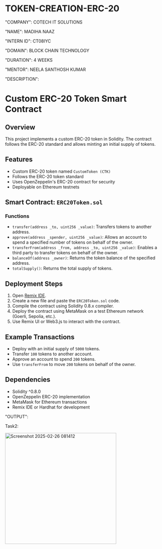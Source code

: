 # TOKEN-CREATION-ERC-20

"COMPANY": COTECH IT SOLUTIONS

"NAME": MADIHA NAAZ

"INTERN ID": CT08IYC

"DOMAIN": BLOCK CHAIN TECHNOLOGY

"DURATION": 4 WEEKS

"MENTOR": NEELA SANTHOSH KUMAR


"DESCRIPTION":

# Custom ERC-20 Token Smart Contract

## Overview
This project implements a custom ERC-20 token in Solidity. The contract follows the ERC-20 standard and allows minting an initial supply of tokens.

## Features
- Custom ERC-20 token named `CustomToken (CTK)`
- Follows the ERC-20 token standard
- Uses OpenZeppelin's ERC-20 contract for security
- Deployable on Ethereum testnets

## Smart Contract: `ERC20Token.sol`
### Functions
- `transfer(address _to, uint256 _value)`: Transfers tokens to another address.
- `approve(address _spender, uint256 _value)`: Allows an account to spend a specified number of tokens on behalf of the owner.
- `transferFrom(address _from, address _to, uint256 _value)`: Enables a third party to transfer tokens on behalf of the owner.
- `balanceOf(address _owner)`: Returns the token balance of the specified address.
- `totalSupply()`: Returns the total supply of tokens.

## Deployment Steps
1. Open [Remix IDE](https://remix.ethereum.org/).
2. Create a new file and paste the `ERC20Token.sol` code.
3. Compile the contract using Solidity 0.8.x compiler.
4. Deploy the contract using MetaMask on a test Ethereum network (Goerli, Sepolia, etc.).
5. Use Remix UI or Web3.js to interact with the contract.

## Example Transactions
- Deploy with an initial supply of `5000` tokens.
- Transfer `100` tokens to another account.
- Approve an account to spend `200` tokens.
- Use `transferFrom` to move `200` tokens on behalf of the owner.

## Dependencies
- Solidity ^0.8.0
- OpenZeppelin ERC-20 implementation
- MetaMask for Ethereum transactions
- Remix IDE or Hardhat for development

"OUTPUT":
  
  Task2:

  <img width="363" alt="Screenshot 2025-02-26 081412" src="https://github.com/user-attachments/assets/7fe40ac6-7092-4146-ac18-35a986264e74" />

